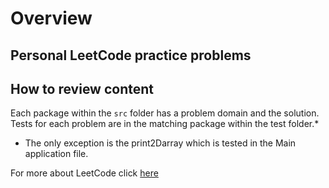# Overview

## Personal LeetCode practice problems

## How to review content
Each package within the `src` folder has a problem domain and the solution. Tests for each problem
are in the matching package within the test folder.*

* The only exception is the print2Darray which is tested in the Main application file. 

For more about LeetCode click [here](https://leetcode.com/)